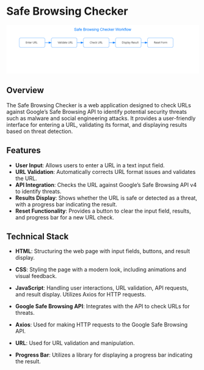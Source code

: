 # Safe Browsing Checker
![Safe Browsing Checker Workflow](flowchart.png)

## Overview

The Safe Browsing Checker is a web application designed to check URLs against Google’s Safe Browsing API to identify potential security threats such as malware and social engineering attacks. It provides a user-friendly interface for entering a URL, validating its format, and displaying results based on threat detection.

## Features

- **User Input**: Allows users to enter a URL in a text input field.
- **URL Validation**: Automatically corrects URL format issues and validates the URL.
- **API Integration**: Checks the URL against Google’s Safe Browsing API v4 to identify threats.
- **Results Display**: Shows whether the URL is safe or detected as a threat, with a progress bar indicating the result.
- **Reset Functionality**: Provides a button to clear the input field, results, and progress bar for a new URL check.

## Technical Stack

- **HTML**: Structuring the web page with input fields, buttons, and result display.
- **CSS**: Styling the page with a modern look, including animations and visual feedback.
- **JavaScript**: Handling user interactions, URL validation, API requests, and result display. Utilizes Axios for HTTP requests.

- **Google Safe Browsing API**: Integrates with the API to check URLs for threats.
- **Axios**: Used for making HTTP requests to the Google Safe Browsing API.
- **URL**: Used for URL validation and manipulation.
- **Progress Bar**: Utilizes a library for displaying a progress bar indicating the result.
